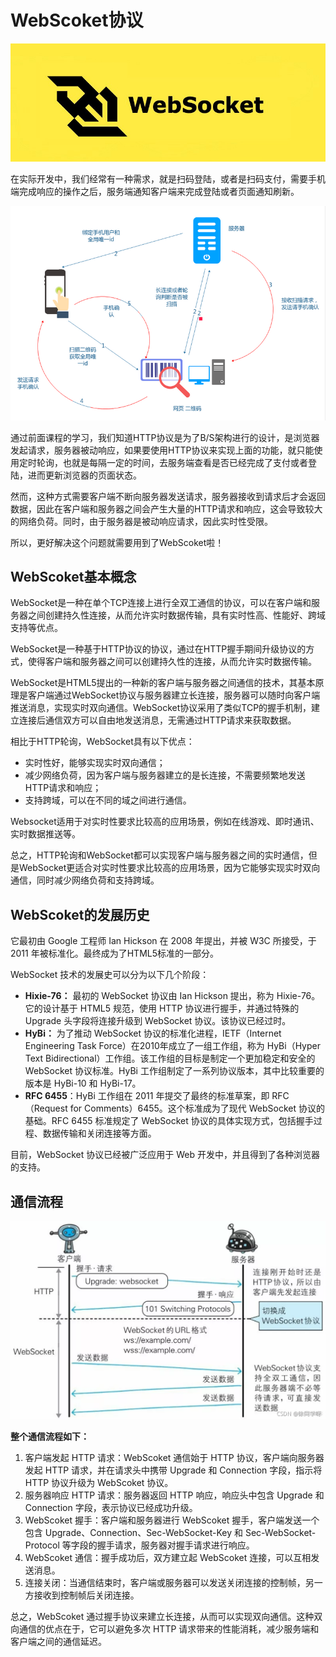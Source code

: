 # WebScoket协议

![webscoket](../images/websocket.jpeg)

在实际开发中，我们经常有一种需求，就是扫码登陆，或者是扫码支付，需要手机端完成响应的操作之后，服务端通知客户端来完成登陆或者页面通知刷新。

![qr-code-scan](../images/qr-code-scan.png)

通过前面课程的学习，我们知道HTTP协议是为了B/S架构进行的设计，是浏览器发起请求，服务器被动响应，如果要使用HTTP协议来实现上面的功能，就只能使用定时轮询，也就是每隔一定的时间，去服务端查看是否已经完成了支付或者登陆，进而更新浏览器的页面状态。

然而，这种方式需要客户端不断向服务器发送请求，服务器接收到请求后才会返回数据，因此在客户端和服务器之间会产生大量的HTTP请求和响应，这会导致较大的网络负荷。同时，由于服务器是被动响应请求，因此实时性受限。

所以，更好解决这个问题就需要用到了WebScoket啦！

## WebScoket基本概念

WebSocket是一种在单个TCP连接上进行全双工通信的协议，可以在客户端和服务器之间创建持久性连接，从而允许实时数据传输，具有实时性高、性能好、跨域支持等优点。

WebSocket是一种基于HTTP协议的协议，通过在HTTP握手期间升级协议的方式，使得客户端和服务器之间可以创建持久性的连接，从而允许实时数据传输。

WebSocket是HTML5提出的一种新的客户端与服务器之间通信的技术，其基本原理是客户端通过WebSocket协议与服务器建立长连接，服务器可以随时向客户端推送消息，实现实时双向通信。WebSocket协议采用了类似TCP的握手机制，建立连接后通信双方可以自由地发送消息，无需通过HTTP请求来获取数据。

相比于HTTP轮询，WebSocket具有以下优点：

* 实时性好，能够实现实时双向通信；
* 减少网络负荷，因为客户端与服务器建立的是长连接，不需要频繁地发送HTTP请求和响应；
* 支持跨域，可以在不同的域之间进行通信。

Websocket适用于对实时性要求比较高的应用场景，例如在线游戏、即时通讯、实时数据推送等。

总之，HTTP轮询和WebSocket都可以实现客户端与服务器之间的实时通信，但是WebSocket更适合对实时性要求比较高的应用场景，因为它能够实现实时双向通信，同时减少网络负荷和支持跨域。

## WebScoket的发展历史

它最初由 Google 工程师 Ian Hickson 在 2008 年提出，并被 W3C 所接受，于 2011 年被标准化。最终成为了HTML5标准的一部分。

WebSocket 技术的发展史可以分为以下几个阶段：

* **Hixie-76：** 最初的 WebSocket 协议由 Ian Hickson 提出，称为 Hixie-76。它的设计基于 HTML5 规范，使用 HTTP 协议进行握手，并通过特殊的 Upgrade 头字段将连接升级到 WebSocket 协议。该协议已经过时。
* **HyBi：** 为了推动 WebSocket 协议的标准化进程，IETF（Internet Engineering Task Force）在2010年成立了一组工作组，称为 HyBi（Hyper Text Bidirectional）工作组。该工作组的目标是制定一个更加稳定和安全的 WebSocket 协议标准。HyBi 工作组制定了一系列协议版本，其中比较重要的版本是 HyBi-10 和 HyBi-17。
* **RFC 6455**：HyBi 工作组在 2011 年提交了最终的标准草案，即 RFC（Request for Comments）6455。这个标准成为了现代 WebSocket 协议的基础。RFC 6455 标准规定了 WebSocket 协议的具体实现方式，包括握手过程、数据传输和关闭连接等方面。

目前，WebSocket 协议已经被广泛应用于 Web 开发中，并且得到了各种浏览器的支持。

## 通信流程

![webscoket-workflow](../images/webscoket-workflow.webp)

**整个通信流程如下：**
1. 客户端发起 HTTP 请求：WebScoket 通信始于 HTTP 协议，客户端向服务器发起 HTTP 请求，并在请求头中携带 Upgrade 和 Connection 字段，指示将 HTTP 协议升级为 WebScoket 协议。
2. 服务器响应 HTTP 请求：服务器返回 HTTP 响应，响应头中包含 Upgrade 和 Connection 字段，表示协议已经成功升级。
3. WebScoket 握手：客户端和服务器进行 WebScoket 握手，客户端发送一个包含 Upgrade、Connection、Sec-WebSocket-Key 和 Sec-WebSocket-Protocol 等字段的握手请求，服务器对握手请求进行响应。
4. WebScoket 通信：握手成功后，双方建立起 WebScoket 连接，可以互相发送消息。
5. 连接关闭：当通信结束时，客户端或服务器可以发送关闭连接的控制帧，另一方接收到控制帧后关闭连接。

总之，WebScoket 通过握手协议来建立长连接，从而可以实现双向通信。这种双向通信的优点在于，它可以避免多次 HTTP 请求带来的性能消耗，减少服务端和客户端之间的通信延迟。